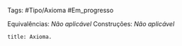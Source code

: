 Tags: #Tipo/Axioma #Em_progresso 

Equivalências: _Não aplicável_
Construções: _Não aplicável_

```ad-example
title: Axioma.
```
